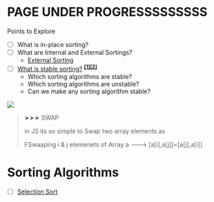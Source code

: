 # PAGE UNDER PROGRESSSSSSSSS

Points to Explore

<!-- # Topics -->

- [ ] What is in-place sorting?
- [ ] What are Internal and External Sortings?
  - [External Sorting](https://www.geeksforgeeks.org/external-sorting/)
- [ ] [What is stable sorting?](https://www.geeksforgeeks.org/stability-in-sorting-algorithms/) **<sup>[[1]](https://en.wikipedia.org/wiki/Sorting_algorithm#Stability)</sup><sup>[[2]](http://homepages.math.uic.edu/~leon/cs-mcs401-s08/handouts/stability.pdf)</sup>**
  - Which sorting algorithms are stable?
  - Which sorting algorithms are unstable?
  - Can we make any sorting algorithm stable?





<img src="https://img.shields.io/badge/🔖TidBit-orange?style=plastic"/>

> ➤➤➤ SWAP
> 
> in JS its so simple to Swap two array elements as
> 
> FSwaaping i & j elemenets of Array a ---> [a[i],a[j]]=[a[j],a[i]]




# Sorting Algorithms

- [ ] [Selection Sort](AllSortingAlgorithms.md#selection-sort)

